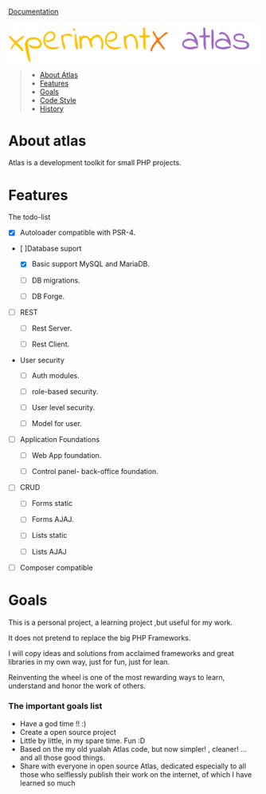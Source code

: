 [Documentation](README.md) 

![xperimentx atlas](images/atlas.png) 

> * [About Atlas](#about-atlas)
> * [Features](#features)
> * [Goals](#goals)
> * [Code Style](Code-style.md)
> * [History](History.md)

# About atlas

Atlas is a development toolkit for small PHP projects.

# Features

The todo-list

- [x] Autoloader compatible with PSR-4.

- [ ]Database suport
  - [x] Basic support MySQL and MariaDB.
  - [ ] DB migrations.
  - [ ] DB Forge.


 - [ ] REST 
   - [ ] Rest Server.
   - [ ] Rest Client.
 

  
- User security 
  - [ ] Auth modules.
  - [ ] role-based security.
  - [ ] User level security.
  - [ ] Model for user.

  
- [ ] Application Foundations 
  - [ ] Web App foundation.
  - [ ] Control panel- back-office  foundation.
  

- [ ] CRUD
  - [ ] Forms static
  - [ ] Forms AJAJ.
  - [ ] Lists static
  - [ ] Lists AJAJ

 
 - [ ] Composer compatible




# Goals

This is a personal project, a learning project ,but useful for my work.

It does not pretend to replace the big PHP Frameworks. 

I will copy ideas and solutions from  acclaimed frameworks and great libraries in my own way, just for fun, just for lean.

Reinventing the wheel is one of the most rewarding ways to learn, understand and honor the work of others.


### The important goals list

* Have a god time !! :)
* Create a open source project
* Little by little, in my spare time. Fun :D
* Based on the my old yualah Atlas code, but now simpler! , cleaner! ... and all those good things.
* Share with everyone in open source Atlas, dedicated especially to all those who selflessly publish their work on the internet, of which I have learned so much






